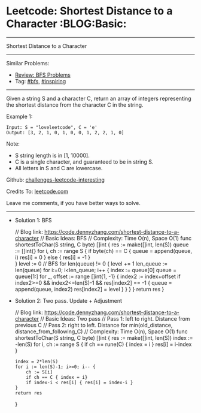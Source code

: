# Leetcode: Shortest Distance to a Character     :BLOG:Basic:


---

Shortest Distance to a Character  

---

Similar Problems:  
-   [Review: BFS Problems](https://code.dennyzhang.com/review-bfs)
-   Tag: [#bfs](https://code.dennyzhang.com/tag/bfs), [#inspiring](https://code.dennyzhang.com/tag/inspiring)

---

Given a string S and a character C, return an array of integers representing the shortest distance from the character C in the string.  

Example 1:  

    Input: S = "loveleetcode", C = 'e'
    Output: [3, 2, 1, 0, 1, 0, 0, 1, 2, 2, 1, 0]

Note:  

-   S string length is in [1, 10000].
-   C is a single character, and guaranteed to be in string S.
-   All letters in S and C are lowercase.

Github: [challenges-leetcode-interesting](https://github.com/DennyZhang/challenges-leetcode-interesting/tree/master/shortest-distance-to-a-character)  

Credits To: [leetcode.com](https://leetcode.com/problems/shortest-distance-to-a-character/description/)  

Leave me comments, if you have better ways to solve.  

---

-   Solution 1: BFS

    // Blog link: https://code.dennyzhang.com/shortest-distance-to-a-character
    // Basic Ideas: BFS
    // Complexity: Time O(n), Space O(1)
    func shortestToChar(S string, C byte) []int {
        res := make([]int, len(S))
        queue := []int{}
        for i, ch := range S {
            if byte(ch) == C {
                queue = append(queue, i)
                res[i] = 0
            } else {
                res[i] = -1
            }        
        }
        level := 0
        // BFS
        for len(queue) != 0 {
            level += 1
            len_queue := len(queue)
            for i:=0; i<len_queue; i++ {
                index := queue[0]
                queue = queue[1:]
                for _, offset := range []int{1, -1} {
                    index2 := index+offset
                    if index2>=0 && index2<=len(S)-1 && res[index2] == -1 {
                        queue = append(queue, index2)
                        res[index2] = level
                    }
                }
            }
        }
        return res
    }

-   Solution 2: Two pass. Update + Adjustment

    // Blog link: https://code.dennyzhang.com/shortest-distance-to-a-character
    // Basic Ideas: Two pass
    //    Pass 1: left to right. Distance from previous C
    //    Pass 2: right to left. Distance for min(old_distance, distance_from_following_C)
    // Complexity: Time O(n), Space O(1)
    func shortestToChar(S string, C byte) []int {
        res := make([]int, len(S))
        index := -len(S)
        for i, ch := range S {
            if ch == rune(C) { index = i }
            res[i] = i-index
        }
    
        index = 2*len(S)
        for i := len(S)-1; i>=0; i-- {
            ch := S[i]
            if ch == C { index = i}
            if index-i < res[i] { res[i] = index-i }
        }
        return res
    }